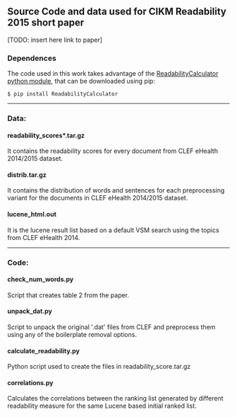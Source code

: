 ## Source Code and data used for CIKM Readability 2015 short paper
[TODO: insert here link to paper]

### Dependences

The code used in this work takes advantage of the [ReadabilityCalculator python module](https://github.com/joaopalotti/readability_calculator), that can be downloaded using pip:
```
$ pip install ReadabilityCalculator
```
---------------

### Data:

#### readability_scores*.tar.gz
It contains the readability scores for every document from CLEF eHealth 2014/2015 dataset.

#### distrib.tar.gz
It contains the distribution of words and sentences for each preprocessing variant for the documents in CLEF eHealth 2014/2015 dataset.

#### lucene_html.out
It is the lucene result list based on a default VSM search using the topics from CLEF eHealth 2014.

---------------

### Code:

#### check_num_words.py
Script that creates table 2 from the paper.

#### unpack_dat.py
Script to unpack the original '.dat' files from CLEF and preprocess them using any of the boilerplate removal options.

#### calculate_readability.py
Python script used to create the files in readability_score.tar.gz

#### correlations.py
Calculates the correlations between the ranking list generated by different readability measure for the same Lucene based initial ranked list.


